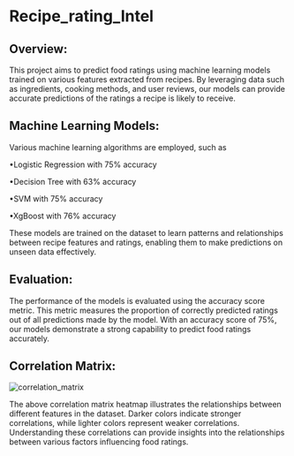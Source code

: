 # Recipe_rating_Intel
## Overview:
This project aims to predict food ratings using machine learning models trained on various features extracted from recipes. By leveraging data such as ingredients, cooking methods, and user reviews, our models can provide accurate predictions of the ratings a recipe is likely to receive.
## Machine Learning Models:
Various machine learning algorithms are employed, such as

•Logistic Regression with 75% accuracy 

•Decision Tree with 63% accuracy 

•SVM with 75% accuracy 

•XgBoost with 76% accuracy 

These models are trained on the dataset to learn patterns and relationships between recipe features and ratings, enabling them to make predictions on unseen data effectively.
## Evaluation:

The performance of the models is evaluated using the accuracy score metric. This metric measures the proportion of correctly predicted ratings out of all predictions made by the model. With an accuracy score of 75%, our models demonstrate a strong capability to predict food ratings accurately.
## Correlation Matrix:
![correlation_matrix](https://github.com/Abirami0234/Recipe_rating_Intel/assets/96755590/3efa21b1-9fd7-4715-832e-38c0812545cb)


The above correlation matrix heatmap illustrates the relationships between different features in the dataset. Darker colors indicate stronger correlations, while lighter colors represent weaker correlations. Understanding these correlations can provide insights into the relationships between various factors influencing food ratings.
